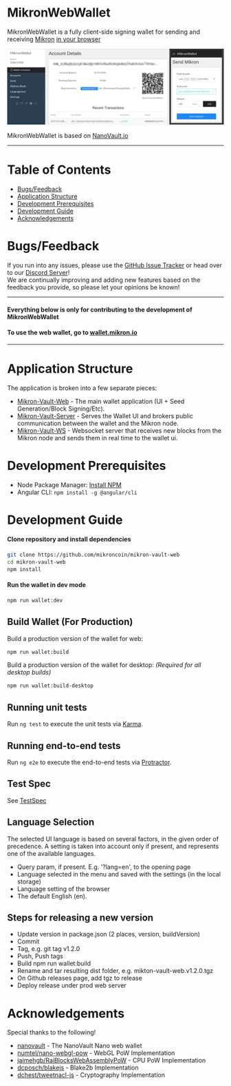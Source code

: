 # MikronWebWallet

MikronWebWallet is a fully client-side signing wallet for sending and receiving [Mikron](https://mikron.io) 
[in your browser](https://wallet.mikron.io)

![MikronWebWallet Screenshot](doc/screenshots/screenshot1.png)

MikronWebWallet is based on [NanoVault.io](https://nanovault.io)
___

# Table of Contents
* [Bugs/Feedback](#bugsfeedback)
* [Application Structure](#application-structure)
* [Development Prerequisites](#development-prerequisites)
* [Development Guide](#development-guide)
* [Acknowledgements](#acknowledgements)


# Bugs/Feedback
If you run into any issues, please use the [GitHub Issue Tracker](https://github.com/mikroncoin/mikron-vault-web/issues) or head over to our [Discord Server](https://discord.gg/QBKr3hv)!  
We are continually improving and adding new features based on the feedback you provide, so please let your opinions be known!

___

#### Everything below is only for contributing to the development of MikronWebWallet
#### To use the web wallet, go to [wallet.mikron.io](https://wallet.mikron.io)

___

# Application Structure

The application is broken into a few separate pieces:

- [Mikron-Vault-Web](https://github.com/mikroncoin/mikron-vault-web) - The main wallet application (UI + Seed Generation/Block Signing/Etc).
- [Mikron-Vault-Server](https://github.com/mikroncoin/mikron-vault-server) - Serves the Wallet UI and brokers public communication between the wallet and the Mikron node.
- [Mikron-Vault-WS](https://github.com/mikroncoin/mikron-vault-ws) - Websocket server that receives new blocks from the Mikron node and sends them in real time to the wallet ui.


# Development Prerequisites
- Node Package Manager: [Install NPM](https://www.npmjs.com/get-npm)
- Angular CLI: `npm install -g @angular/cli`


# Development Guide
#### Clone repository and install dependencies
```bash
git clone https://github.com/mikroncoin/mikron-vault-web
cd mikron-vault-web
npm install
```

#### Run the wallet in dev mode
```bash
npm run wallet:dev
```

## Build Wallet (For Production)
Build a production version of the wallet for web:
```bash
npm run wallet:build
```

Build a production version of the wallet for desktop: *(Required for all desktop builds)*
```bash
npm run wallet:build-desktop
```

## Running unit tests

Run `ng test` to execute the unit tests via [Karma](https://karma-runner.github.io).

## Running end-to-end tests

Run `ng e2e` to execute the end-to-end tests via [Protractor](http://www.protractortest.org/).

## Test Spec

See [TestSpec](doc/TestCases.md)

## Language Selection

The selected UI language is based on several factors, in the given order of precedence.  A setting is taken into account only if present, and represents one of the available languages.

- Query param, if present.  E.g. '?lang=en', to the opening page
- Language selected in the menu and saved with the settings (in the local storage)
- Language setting of the browser
- The default English (en).

## Steps for releasing a new version

* Update version in package.json (2 places, version, buildVersion)
* Commit
* Tag, e.g. git tag v1.2.0
* Push, Push tags
* Build npm run wallet:build
* Rename and tar resulting dist folder, e.g. mikton-vault-web.v1.2.0.tgz
* On Github releases page, add tgz to release
* Deploy release under prod web server

# Acknowledgements
Special thanks to the following!
- [nanovault](https://github/cronoh/nanovault) - The NanoVault Nano web wallet
- [numtel/nano-webgl-pow](https://github.com/numtel/nano-webgl-pow) - WebGL PoW Implementation
- [jaimehgb/RaiBlocksWebAssemblyPoW](https://github.com/jaimehgb/RaiBlocksWebAssemblyPoW) - CPU PoW Implementation
- [dcposch/blakejs](https://github.com/dcposch/blakejs) - Blake2b Implementation
- [dchest/tweetnacl-js](https://github.com/dchest/tweetnacl-js) - Cryptography Implementation

